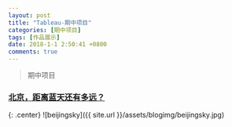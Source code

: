 ```yaml
---
layout: post
title: "Tableau-期中项目"
categories: [期中项目]
tags: [作品展示]
date: 2018-1-1 2:50:41 +0800
comments: true
---
```

> 期中项目
### [北京，距离蓝天还有多远？](https://sunsipan.github.io/middle-term/Tableau.html)
{: .center}
![beijingsky]({{ site.url }}/assets/blogimg/beijingsky.jpg)
